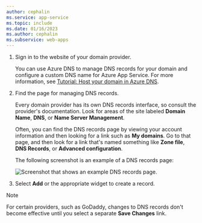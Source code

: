 ```yaml
---
author: cephalin
ms.service: app-service
ms.topic: include
ms.date: 01/16/2023
ms.author: cephalin
ms.subservice: web-apps
---
```

1. Sign in to the website of your domain provider.

    You can use Azure DNS to manage DNS records for your domain and configure a custom DNS name for Azure App Service. For more information, see [Tutorial: Host your domain in Azure DNS](../articles/dns/dns-delegate-domain-azure-dns.md).

1. Find the page for managing DNS records. 

    Every domain provider has its own DNS records interface, so consult the provider's documentation. Look for areas of the site labeled **Domain Name**, **DNS**, or **Name Server Management**.
    
    Often, you can find the DNS records page by viewing your account information and then looking for a link such as **My domains**. Go to that page, and then look for a link that's named something like **Zone file**, **DNS Records**, or **Advanced configuration**.

   The following screenshot is an example of a DNS records page:

   ![Screenshot that shows an example DNS records page.](./media/app-service-web-access-dns-records-no-h/example-record-ui.png)

1. Select **Add** or the appropriate widget to create a record. 

> [!NOTE]
> For certain providers, such as GoDaddy, changes to DNS records don't become effective until you select a separate **Save Changes** link.
